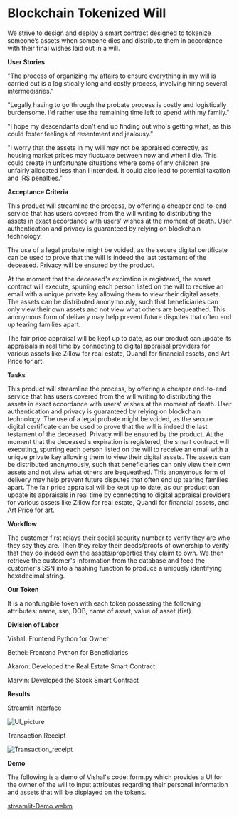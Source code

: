 # Blockchain Tokenized Will


We strive to design and deploy a smart contract designed to tokenize someone’s assets when someone dies and distribute them in accordance with their final wishes laid out in a will.

**User Stories**

"The process of organizing my affairs to ensure everything in my will is carried out is a logistically long and costly process, involving hiring several intermediaries."

"Legally having to go through the probate process is costly and logistically burdensome. i'd rather use the remaining time left to spend with my family."

"I hope my descendants don't end up finding out who's getting what, as this could foster feelings of resentment and jealousy." 

"I worry that the assets in my will may not be appraised correctly, as housing market prices may fluctuate between now and when I die. This could create in unfortunate situations where some of my children are unfairly allocated less than I intended. It could also lead to potential taxation and IRS penalties."

**Acceptance Criteria**

This product will streamline the process, by offering a cheaper end-to-end service that has users covered from the will writing to distributing the assets in exact accordance with users' wishes at the moment of death. User authentication and privacy is guaranteed by relying on blockchain technology.

The use of a legal probate might be voided, as the secure digital certificate can be used to prove that the will is indeed the last testament of the deceased. Privacy will be ensured by the product. 

At the moment that the deceased's expiration is registered, the smart contract will execute, spurring each person listed on the will to receive an email with a unique private key allowing them to view their digital assets. The assets can be distributed anonymously, such that beneficiaries can only view their own assets and not view what others are bequeathed. This anonymous form of delivery may help prevent future disputes that often end up tearing families apart. 

The fair price appraisal will be kept up to date, as our product can update its appraisals in real time by connecting to digital appraisal providers for various assets like Zillow for real estate, Quandl for financial assets, and Art Price for art.

**Tasks**

This product will streamline the process, by offering a cheaper end-to-end service that has users covered from the will writing to distributing the assets in exact accordance with users' wishes at the moment of death. User authentication and privacy is guaranteed by relying on blockchain technology. The use of a legal probate might be voided, as the secure digital certificate can be used to prove that the will is indeed the last testament of the deceased. Privacy will be ensured by the product. At the moment that the deceased's expiration is registered, the smart contract will executing, spurring each person listed on the will to receive an email with a unique private key allowing them to view their digital assets. The assets can be distributed anonymously, such that beneficiaries can only view their own assets and not view what others are bequeathed. This anonymous form of delivery may help prevent future disputes that often end up tearing families apart. The fair price appraisal will be kept up to date, as our product can update its appraisals in real time by connecting to digital appraisal providers for various assets like Zillow for real estate, Quandl for financial assets, and Art Price for art.

**Workflow**

The customer first relays their social security number to verify they are who they say they are. Then they relay their deeds/proofs of ownership to verify that they do indeed own the assets/properties they claim to own. We then retrieve the customer's information from the database and feed the customer's SSN into a hashing function to produce a uniquely identifying hexadecimal string.


**Our Token**

It is a nonfungible token with each token possessing the following attributes: name, ssn, DOB, name of asset, value of asset (fiat)


**Division of Labor**

Vishal: Frontend Python for Owner 

Bethel: Frontend Python for Beneficiaries

Akaron: Developed the Real Estate Smart Contract

Marvin: Developed the Stock Smart Contract



**Results**


Streamlit Interface

![UI_picture](https://github.com/v-puppala/Digital-Blockchain-Will/assets/54637095/77792fbc-353d-41f4-8b02-cad5daf1808c)

Transaction Receipt

![Transaction_receipt](https://github.com/v-puppala/Digital-Blockchain-Will/assets/54637095/116651f8-a506-4b0c-a614-9b795e4ac720)


**Demo**

The following is a demo of Vishal's code: form.py which provides a UI for the owner of the will to input attributes regarding their personal information and assets that will be displayed on the tokens.


[streamlit-Demo.webm](https://github.com/v-puppala/Digital-Blockchain-Will/assets/54637095/601f701d-64b0-4dee-ad3b-defa971e863c)

